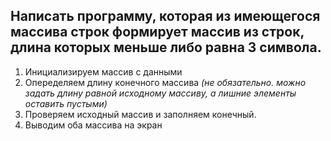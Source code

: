 ## Написать программу, которая из имеющегося массива строк формирует массив из строк, длина которых меньше либо равна 3 символа.

1. Инициализируем массив с данными
2. Опеределяем длину конечного массива *(не обязательно. можно задать длину равной исходному массиву, а лишние элементы оставить пустыми)*
3. Проверяем исходный массив и заполняем конечный.
4. Выводим оба массива на экран
